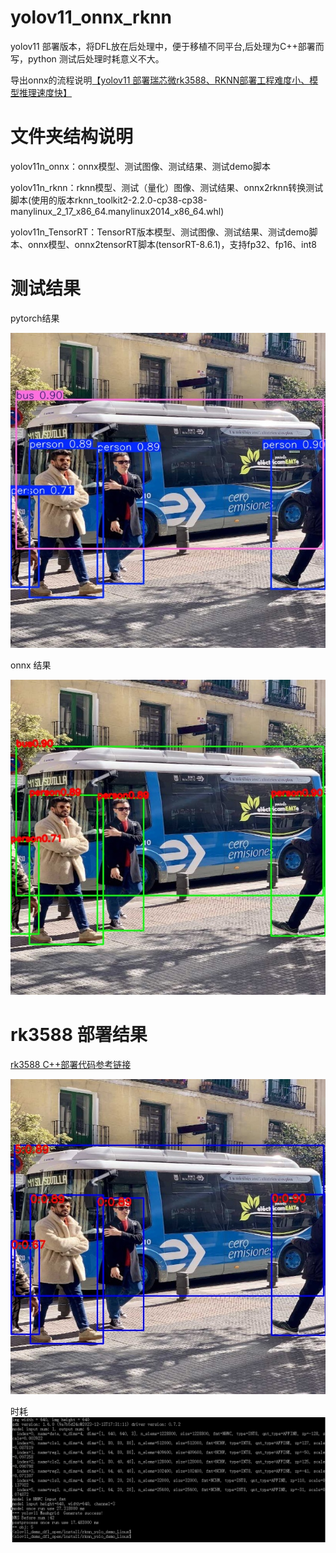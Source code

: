 # yolov11_onnx_rknn
yolov11 部署版本，将DFL放在后处理中，便于移植不同平台,后处理为C++部署而写，python 测试后处理时耗意义不大。


导出onnx的流程说明[【yolov11 部署瑞芯微rk3588、RKNN部署工程难度小、模型推理速度快】](https://blog.csdn.net/zhangqian_1/article/details/142722526)

# 文件夹结构说明

yolov11n_onnx：onnx模型、测试图像、测试结果、测试demo脚本

yolov11n_rknn：rknn模型、测试（量化）图像、测试结果、onnx2rknn转换测试脚本(使用的版本rknn_toolkit2-2.2.0-cp38-cp38-manylinux_2_17_x86_64.manylinux2014_x86_64.whl)

yolov11n_TensorRT：TensorRT版本模型、测试图像、测试结果、测试demo脚本、onnx模型、onnx2tensorRT脚本(tensorRT-8.6.1)，支持fp32、fp16、int8

# 测试结果

pytorch结果

![image](https://github.com/cqu20160901/yolov11_onnx_rknn/blob/main/yolov11n_onnx/test_pytorch_result.jpg)

onnx 结果

![image](https://github.com/cqu20160901/yolov11_onnx_rknn/blob/main/yolov11n_onnx/test_onnx_result.jpg)


# rk3588 部署结果

[rk3588 C++部署代码参考链接](https://github.com/cqu20160901/yolov11_dfl_rknn_Cplusplus)

![image](https://github.com/cqu20160901/yolov11_dfl_rknn_Cplusplus/blob/main/examples/rknn_yolov11_demo_dfl_open/test_result.jpg)

时耗
![image](https://github.com/cqu20160901/yolov11_dfl_rknn_Cplusplus/blob/main/examples/rknn_yolov11_demo_dfl_open/yolov11_rk3588_costtime.png)
